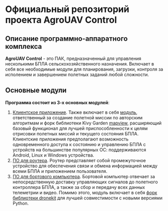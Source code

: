 # Официальный репозиторий проекта AgroUAV Control
## Описание программно-аппаратного комплекса
**AgroUAV Control** - это ПАК, предназначенный для управления несколькими БПЛА сельскохозяйственного назначения. Включает в себя все необходимые модули для планирования, загрузки, контроля за исполением и завершением полетных заданий любой сложности.
## Основные модули
**Программа состоит из 3-х основных модулей**:
1. [Клиентское приложение](https://github.com/AlesavigoSoftware/agro-uav-app). Также включает в себя [модуль](https://github.com/AlesavigoSoftware/agro-uav-missionkit), ответственный за создание полетной миссии по авторским алгоритмам и форк библиотеки Kivy Garden [mapview](https://github.com/AlesavigoSoftware/mapview-production-fork), расширяющий базовый функционал для лучшей приспособленности к целям отрисовки полетных миссий и текущего состояния БПЛА. Клиентские приложения предполагают возможность одновременного доступа к состоянию и управлению БПЛА с устройств на большинстве популярных ОС: поддерживаются Android, Linux и Windows устройства.
2. [ПО для роутера](https://github.com/AlesavigoSoftware/agro-uav-router). Роутер представляет собой промежуточное устройство для обеспечения связи и обмена информацией между всеми БПЛА и приложением пользователя.
3. [ПО для бортового компьютера](https://github.com/AlesavigoSoftware/agro-uav-onboard). Бортовой компьютер отвечает за непосредственную доставку управляющих сигналов до полетного контроллера БПЛА, а также за сбор и передачу всех данных телеметрии и видео. Помимо этого, модуль включает в себя [форк библиотеки dronekit](https://github.com/AlesavigoSoftware/dronekit-python-production-fork) для лучшей совместимости с новыми версиями Python.
